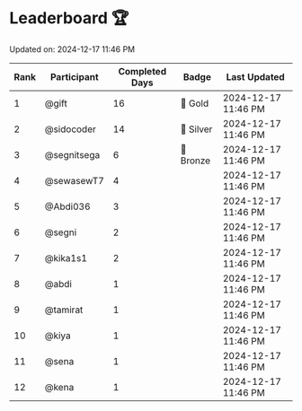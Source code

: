 # Leaderboard 🏆

Updated on: 2024-12-17 11:46 PM

| Rank | Participant       | Completed Days | Badge      | Last Updated         |
|------|-------------------|----------------|------------|----------------------|
| 1    | @gift             | 16             | 🏅 Gold     | 2024-12-17 11:46 PM |
| 2    | @sidocoder        | 14             | 🥈 Silver   | 2024-12-17 11:46 PM |
| 3    | @segnitsega       | 6              | 🥉 Bronze   | 2024-12-17 11:46 PM |
| 4    | @sewasewT7        | 4              |            | 2024-12-17 11:46 PM |
| 5    | @Abdi036          | 3              |            | 2024-12-17 11:46 PM |
| 6    | @segni            | 2              |            | 2024-12-17 11:46 PM |
| 7    | @kika1s1          | 2              |            | 2024-12-17 11:46 PM |
| 8    | @abdi             | 1              |            | 2024-12-17 11:46 PM |
| 9    | @tamirat          | 1              |            | 2024-12-17 11:46 PM |
| 10   | @kiya             | 1              |            | 2024-12-17 11:46 PM |
| 11   | @sena             | 1              |            | 2024-12-17 11:46 PM |
| 12   | @kena             | 1              |            | 2024-12-17 11:46 PM |
